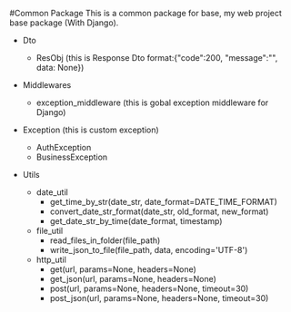 #Common Package
This is a common package for base, my web project base package (With Django).

+ Dto
  + ResObj (this is Response Dto format:{"code":200, "message":"", data: None})


+ Middlewares
  + exception_middleware (this is gobal exception middleware for Django)

+ Exception (this is custom exception)
  + AuthException
  + BusinessException

+ Utils 
  + date_util
    + get_time_by_str(date_str, date_format=DATE_TIME_FORMAT)
    + convert_date_str_format(date_str, old_format, new_format)
    + get_date_str_by_time(date_format, timestamp)
  + file_util
    + read_files_in_folder(file_path)
    + write_json_to_file(file_path, data, encoding='UTF-8')
  + http_util
    + get(url, params=None, headers=None)
    + get_json(url, params=None, headers=None)
    + post(url, params=None, headers=None, timeout=30)
    + post_json(url, params=None, headers=None, timeout=30)